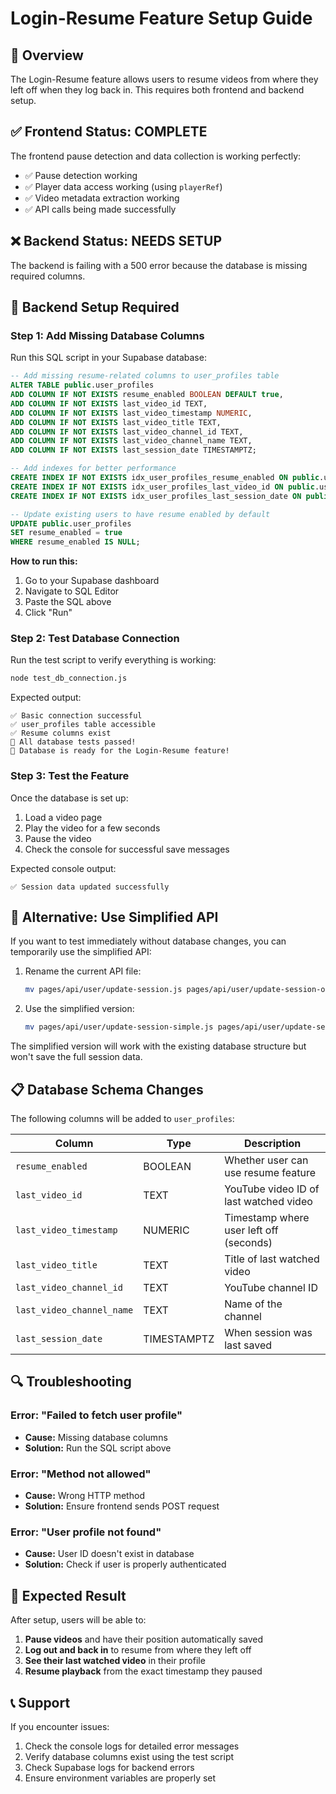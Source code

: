 # Login-Resume Feature Setup Guide

## 🎯 Overview

The Login-Resume feature allows users to resume videos from where they left off when they log back in. This requires both frontend and backend setup.

## ✅ Frontend Status: COMPLETE

The frontend pause detection and data collection is working perfectly:
- ✅ Pause detection working
- ✅ Player data access working (using `playerRef`)
- ✅ Video metadata extraction working
- ✅ API calls being made successfully

## ❌ Backend Status: NEEDS SETUP

The backend is failing with a 500 error because the database is missing required columns.

## 🔧 Backend Setup Required

### Step 1: Add Missing Database Columns

Run this SQL script in your Supabase database:

```sql
-- Add missing resume-related columns to user_profiles table
ALTER TABLE public.user_profiles 
ADD COLUMN IF NOT EXISTS resume_enabled BOOLEAN DEFAULT true,
ADD COLUMN IF NOT EXISTS last_video_id TEXT,
ADD COLUMN IF NOT EXISTS last_video_timestamp NUMERIC,
ADD COLUMN IF NOT EXISTS last_video_title TEXT,
ADD COLUMN IF NOT EXISTS last_video_channel_id TEXT,
ADD COLUMN IF NOT EXISTS last_video_channel_name TEXT,
ADD COLUMN IF NOT EXISTS last_session_date TIMESTAMPTZ;

-- Add indexes for better performance
CREATE INDEX IF NOT EXISTS idx_user_profiles_resume_enabled ON public.user_profiles(resume_enabled);
CREATE INDEX IF NOT EXISTS idx_user_profiles_last_video_id ON public.user_profiles(last_video_id);
CREATE INDEX IF NOT EXISTS idx_user_profiles_last_session_date ON public.user_profiles(last_session_date);

-- Update existing users to have resume enabled by default
UPDATE public.user_profiles 
SET resume_enabled = true 
WHERE resume_enabled IS NULL;
```

**How to run this:**
1. Go to your Supabase dashboard
2. Navigate to SQL Editor
3. Paste the SQL above
4. Click "Run"

### Step 2: Test Database Connection

Run the test script to verify everything is working:

```bash
node test_db_connection.js
```

Expected output:
```
✅ Basic connection successful
✅ user_profiles table accessible
✅ Resume columns exist
🎉 All database tests passed!
🚀 Database is ready for the Login-Resume feature!
```

### Step 3: Test the Feature

Once the database is set up:
1. Load a video page
2. Play the video for a few seconds
3. Pause the video
4. Check the console for successful save messages

Expected console output:
```
✅ Session data updated successfully
```

## 🚀 Alternative: Use Simplified API

If you want to test immediately without database changes, you can temporarily use the simplified API:

1. Rename the current API file:
   ```bash
   mv pages/api/user/update-session.js pages/api/user/update-session-original.js
   ```

2. Use the simplified version:
   ```bash
   mv pages/api/user/update-session-simple.js pages/api/user/update-session.js
   ```

The simplified version will work with the existing database structure but won't save the full session data.

## 📋 Database Schema Changes

The following columns will be added to `user_profiles`:

| Column | Type | Description |
|--------|------|-------------|
| `resume_enabled` | BOOLEAN | Whether user can use resume feature |
| `last_video_id` | TEXT | YouTube video ID of last watched video |
| `last_video_timestamp` | NUMERIC | Timestamp where user left off (seconds) |
| `last_video_title` | TEXT | Title of last watched video |
| `last_video_channel_id` | TEXT | YouTube channel ID |
| `last_video_channel_name` | TEXT | Name of the channel |
| `last_session_date` | TIMESTAMPTZ | When session was last saved |

## 🔍 Troubleshooting

### Error: "Failed to fetch user profile"
- **Cause:** Missing database columns
- **Solution:** Run the SQL script above

### Error: "Method not allowed"
- **Cause:** Wrong HTTP method
- **Solution:** Ensure frontend sends POST request

### Error: "User profile not found"
- **Cause:** User ID doesn't exist in database
- **Solution:** Check if user is properly authenticated

## 🎉 Expected Result

After setup, users will be able to:
1. **Pause videos** and have their position automatically saved
2. **Log out and back in** to resume from where they left off
3. **See their last watched video** in their profile
4. **Resume playback** from the exact timestamp they paused

## 📞 Support

If you encounter issues:
1. Check the console logs for detailed error messages
2. Verify database columns exist using the test script
3. Check Supabase logs for backend errors
4. Ensure environment variables are properly set
